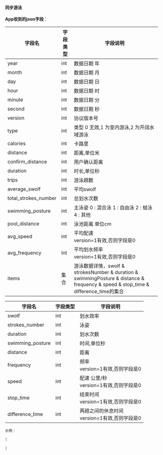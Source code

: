 #### 同步游泳


**App收到的json字段**：

| 字段名               | 字段类型 | 字段说明                                                     |
| -------------------- | -------- | ------------------------------------------------------------ |
| year                 | int      | 数据日期 年                                                  |
| month                | int      | 数据日期 月                                                  |
| day                  | int      | 数据日期 日                                                  |
| hour                 | int      | 数据日期 时                                                  |
| minute               | int      | 数据日期 分                                                  |
| second               | int      | 数据日期 秒                                                  |
| version              | int      | 协议版本号                                                   |
| type                 | int      | 类型 0 无效,1 为室内游泳,2 为开阔水域游泳                    |
| calories             | int      | 卡路里                                                       |
| distance             | int      | 距离,单位米                                                  |
| confirm_distance     | int      | 用户确认距离                                                 |
| duration             | int      | 时长,单位秒                                                  |
| trips                | int      | 游泳趟数                                                     |
| average_swolf        | int      | 平均swolf                                                    |
| total_strokes_number | int      | 总划水次数                                                   |
| swimming_posture     | int      | 主泳姿  0 : 混合泳 1 : 自由泳 2 : 蛙泳 4 : 其他  |
| pool_distance        | int      | 泳池距离 单位cm                                              |
| avg_speed            | int      | 平均配速<br />version=1有效,否则字段是0                      |
| avg_frequency        | Int      | 平均划水频率<br />version=1有效,否则字段是0                  |
| items                | 集合     | 游泳数据详情，swolf & strokesNumber & duration & swimmingPosture & distance & frequency & speed & stop_time & difference_time的集合 |

| 字段名           | 字段类型 | 字段说明                                          |
| ---------------- | -------- | ------------------------------------------------- |
| swolf            | int      | 划水效率                                          |
| strokes_number   | int      | 泳姿                                              |
| duration         | int      | 划水次数                                          |
| swimming_posture | int      | 时间,单位秒                                       |
| distance         | int      | 距离                                              |
| frequency        | int      | 频率<br />version=1有效,否则字段是0               |
| speed            | int      | 配速 公里/秒<br />version=1有效,否则字段是0       |
| stop_time        | int      | 结束时间<br />version=1有效,否则字段是0           |
| difference_time  | int      | 两趟之间的休息时间<br />version=1有效,否则字段是0 |

`示例：`

```c
{

}
```
